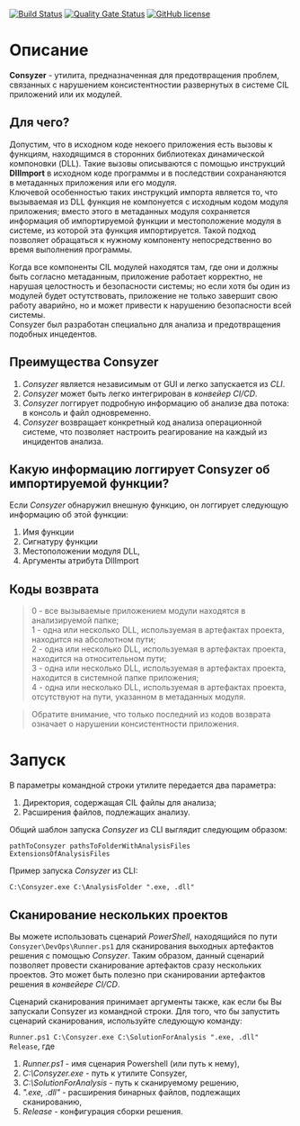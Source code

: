 [![Build Status](https://github.com/Maslinin/Consyzer/workflows/Build/badge.svg)](https://github.com/Maslinin/Consyzer/actions/workflows/build.yml) [![Quality Gate Status](https://sonarcloud.io/api/project_badges/measure?project=Maslinin_Consyzer&metric=alert_status)](https://sonarcloud.io/summary/new_code?id=Maslinin_Consyzer) [![GitHub license](https://badgen.net/github/license/Maslinin/Consyzer)](https://github.com/Maslinin/Consyzer/blob/master/LICENSE)

# Описание
**Consyzer** - утилита, предназначенная для предотвращения проблем, связанных с нарушением консистентностии развернутых в системе CIL приложений или их модулей. 

## Для чего?
Допустим, что в исходном коде некоего приложения есть вызовы к функциям, находящимся в сторонних библиотеках динамической компоновки (DLL). 
Такие вызовы описываются с помощью инструкций **DllImport** в исходном коде программы и в последствии сохрананяются в метаданных приложения или его модуля.        
Ключевой особенностью таких инструкций импорта является то, 
что вызываемая из DLL функция не компонуется с исходным кодом модуля приложения; 
вместо этого в метаданных модуля сохраняется информация об импортируемой функции и местоположение модуля в системе, из которой эта функция импортируется.
Такой подход позволяет обращаться к нужному компоненту непосредственно во время выполнения программы.           

Когда все компоненты CIL модулей находятся там, где они и должны быть согласно метаданным, приложение работает корректно, не нарушая целостность и безопасности системы;
но если хотя бы один из модулей будет остутствовать, приложение не только завершит свою работу аварийно, но и может привести к нарушению безопасности всей системы.              
Consyzer был разработан специально для анализа и предотвращения подобных инцедентов.

## Преимущества Consyzer
1. *Consyzer* является независимым от GUI и легко запускается из *CLI*.
2. *Consyzer* может быть легко интегрирован в *конвейер CI/CD*.
3. *Consyzer* логгирует подробную информацию об анализе два потока: в консоль и файл одновременно.
4. *Consyzer* возвращает конкретный код анализа операционной системе, что позволяет настроить реагирование на каждый из инцидентов анализа.

## Какую информацию логгирует Consyzer об импортируемой функции?
Если *Consyzer* обнаружил внешную функцию, он логгирует следующую информацию об этой функции:
1. Имя функции
2. Сигнатуру функции
3. Местоположении модуля DLL, 
4. Аргументы атрибута DllImport

## Коды возврата
> 0 - все вызываемые приложением модули находятся в анализируемой папке;       
> 1 - одна или несколько DLL, используемая в артефактах проекта, находится на абсолютном пути;        
> 2 - одна или несколько DLL, используемая в артефактах проекта, находится на относительном пути;        
> 3 - одна или несколько DLL, используемая в артефактах проекта, находится в системной папке приложения;        
> 4 - одна или несколько DLL, используемая в артефактах проекта, отсутствуют на пути, указанном в метаданных модуля.         

> Обратите внимание, что только последний из кодов возврата означает о нарушении консистентности приложения.

# Запуск    
В параметры командной строки утилите передается два параметра: 
1. Директория, содержащая CIL файлы для анализа;
2. Расширения файлов, подлежащих анализу.

Общий шаблон запуска *Consyzer* из CLI выглядит следующим образом:
```
pathToConsyzer pathsToFolderWithAnalysisFiles ExtensionsOfAnalysisFiles
```

Пример запуска *Consyzer* из CLI:

```
C:\Consyzer.exe C:\AnalysisFolder ".exe, .dll"
```

## Сканирование нескольких проектов
Вы можете использовать сценарий *PowerShell*, находящийся по пути ```Consyzer\DevOps\Runner.ps1``` для сканирования выходных артефактов решения с помощью *Consyzer*. 
Таким образом, данный сценарий позволяет провести сканирование артефактов сразу нескольких проектов.
Это может быть полезно при сканировании артефактов решения в *конвейере CI/CD*.

Сценарий сканирования принимает аргументы также, как если бы Вы запускали Consyzer из командной строки. 
Для того, что бы запустить сценарий сканирования, используйте следующую команду:

```Runner.ps1 C:\Consyzer.exe C:\SolutionForAnalysis ".exe, .dll" Release```, гдe         
1) *Runner.ps1* - имя сценария Powershell (или путь к нему),          
2) *C:\Consyzer.exe* - путь к утилите Consyzer,       
3) *C:\SolutionForAnalysis* - путь к сканируемому решению,        
4) *".exe, .dll"* - расширения бинарных файлов, подлежащих сканированию,        
5) *Release* - конфигурация сборки решения.       




